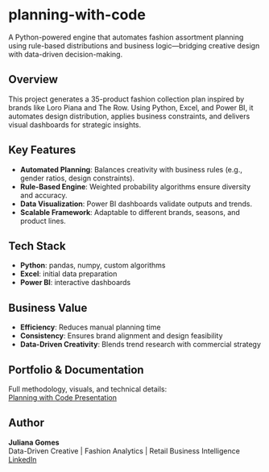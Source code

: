 # planning-with-code
A Python-powered engine that automates fashion assortment planning using rule-based distributions and business logic—bridging creative design with data-driven decision-making.

## Overview
This project generates a 35-product fashion collection plan inspired by brands like Loro Piana and The Row. Using Python, Excel, and Power BI, it automates design distribution, applies business constraints, and delivers visual dashboards for strategic insights.

## Key Features
- **Automated Planning**: Balances creativity with business rules (e.g., gender ratios, design constraints).  
- **Rule-Based Engine**: Weighted probability algorithms ensure diversity and accuracy.  
- **Data Visualization**: Power BI dashboards validate outputs and trends.  
- **Scalable Framework**: Adaptable to different brands, seasons, and product lines.  

## Tech Stack
- **Python**: pandas, numpy, custom algorithms  
- **Excel**: initial data preparation  
- **Power BI**: interactive dashboards  

## Business Value
- **Efficiency**: Reduces manual planning time  
- **Consistency**: Ensures brand alignment and design feasibility  
- **Data-Driven Creativity**: Blends trend research with commercial strategy  

## Portfolio & Documentation
Full methodology, visuals, and technical details:  
[Planning with Code Presentation](https://docs.google.com/presentation/d/1oNlROlmp_OD2kGRedoHjxyU0QoYdN_w67EoOV1IuM10/edit?usp=sharing)

## Author
**Juliana Gomes**  
Data-Driven Creative | Fashion Analytics | Retail Business Intelligence  
[LinkedIn](https://www.linkedin.com/in/gomes-juliana/)
